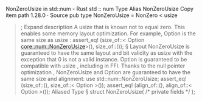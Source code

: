 NonZeroUsize in std::num - Rust
std
::
num
Type Alias
NonZeroUsize
Copy item path
1.28.0
·
Source
pub type NonZeroUsize =
NonZero
<
usize
>;
Expand description
A
usize
that is known not to equal zero.
This enables some memory layout optimization.
For example,
Option<NonZeroUsize>
is the same size as
usize
:
assert_eq!
(size_of::<
Option
<core::num::NonZeroUsize>>(), size_of::<usize>());
§
Layout
NonZeroUsize
is guaranteed to have the same layout and bit validity as
usize
with the exception that
0
is not a valid instance.
Option<NonZeroUsize>
is guaranteed to be compatible with
usize
,
including in FFI.
Thanks to the
null pointer optimization
,
NonZeroUsize
and
Option<NonZeroUsize>
are guaranteed to have the same size and alignment:
use
std::num::NonZeroUsize;
assert_eq!
(size_of::<NonZeroUsize>(), size_of::<
Option
<NonZeroUsize>>());
assert_eq!
(align_of::<NonZeroUsize>(), align_of::<
Option
<NonZeroUsize>>());
Aliased Type
§
struct NonZeroUsize(
/* private fields */
);